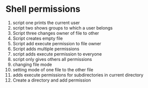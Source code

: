 # Shell permissions
1. script one prints the current user
2. script two shows groups to which a user belongs
3. Script three changes owner of file to other
4. Script creates empty file
5. Script add execute permission to file owner
6. Script adds multiple permissions
7. script adds execute permission to everyone
8. script only gives others all permissions
9. changing file mode
10. setting mode of one file to the other file
11. adds execute permissions for subdirectories in current directory
12. Create a directory and add permission

